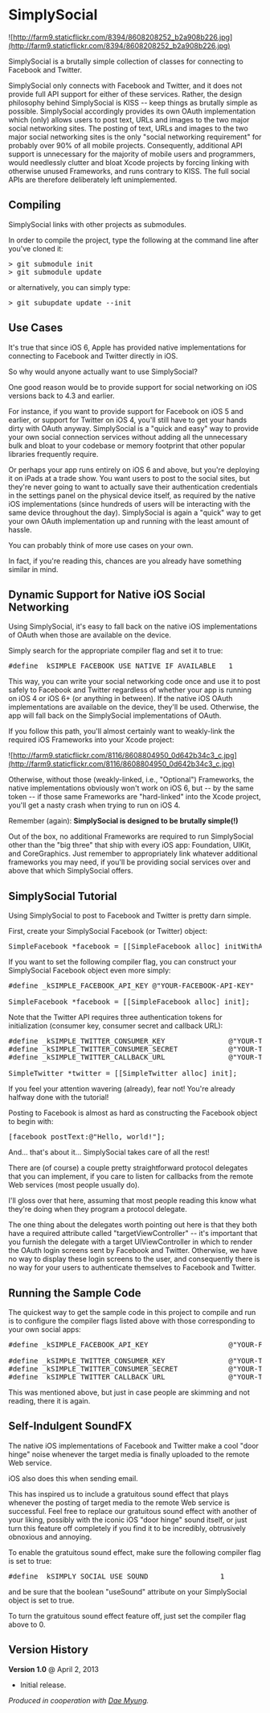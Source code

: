 SimplySocial
============ 

![http://farm9.staticflickr.com/8394/8608208252_b2a908b226.jpg](http://farm9.staticflickr.com/8394/8608208252_b2a908b226.jpg)

SimplySocial is a brutally simple collection of classes for connecting to Facebook and Twitter.

SimplySocial only connects with Facebook and Twitter, and it does not provide full API support for either of these services. Rather, the design philosophy behind SimplySocial is KISS -- keep things as brutally simple as possible. SimplySocial accordingly provides its own OAuth implementation which (only) allows users to post text, URLs and images to the two major social networking sites. The posting of text, URLs and images to the two major social networking sites is the only "social networking requirement" for probably over 90% of all mobile projects. Consequently, additional API support is unnecessary for the majority of mobile users and programmers, would needlessly clutter and bloat Xcode projects by forcing linking with otherwise unused Frameworks, and runs contrary to KISS. The full social APIs are therefore deliberately left unimplemented.

Compiling
--------- 

SimplySocial links with other projects as submodules. 

In order to compile the project, type the following at the command line after you've cloned it:

<pre>
&gt; git submodule init
&gt; git submodule update
</pre>

or alternatively, you can simply type:

<pre>
&gt; git subupdate update --init
</pre>

Use Cases
--------- 

It's true that since iOS 6, Apple has provided native implementations for connecting to Facebook and Twitter directly in iOS.

So why would anyone actually want to use SimplySocial?

One good reason would be to provide support for social networking on iOS versions back to 4.3 and earlier.

For instance, if you want to provide support for Facebook on iOS 5 and earlier, or support for Twitter on iOS 4, you'll still have to get your hands dirty with OAuth anyway. SimplySocial is a "quick and easy" way to provide your own social connection services without adding all the unnecessary bulk and bloat to your codebase or memory footprint that other popular libraries frequently require.

Or perhaps your app runs entirely on iOS 6 and above, but you're deploying it on iPads at a trade show. You want users to post to the social sites, but they're never going to want to actually save their authentication credentials in the settings panel on the physical device itself, as required by the native iOS implementations (since hundreds of users will be interacting with the same device throughout the day). SimplySocial is again a "quick" way to get your own OAuth implementation up and running with the least amount of hassle.

You can probably think of more use cases on your own.

In fact, if you're reading this, chances are you already have something similar in mind.

Dynamic Support for Native iOS Social Networking
------------------------------------------------ 

Using SimplySocial, it's easy to fall back on the native iOS implementations of OAuth when those are available on the device.

Simply search for the appropriate compiler flag and set it to true:

<pre>
#define _kSIMPLE_FACEBOOK_USE_NATIVE_IF_AVAILABLE   1
</pre>

This way, you can write your social networking code once and use it to post safely to Facebook and Twitter regardless of whether your app is running on iOS 4 or iOS 6+ (or anything in between). If the native iOS OAuth implementations are available on the device, they'll be used. Otherwise, the app will fall back on the SimplySocial implementations of OAuth.

If you follow this path, you'll almost certainly want to weakly-link the required iOS Frameworks into your Xcode project:

![http://farm9.staticflickr.com/8116/8608804950_0d642b34c3_c.jpg](http://farm9.staticflickr.com/8116/8608804950_0d642b34c3_c.jpg)

Otherwise, without those (weakly-linked, i.e., "Optional") Frameworks, the native implementations obviously won't work on iOS 6, but -- by the same token -- if those same Frameworks are "hard-linked" into the Xcode project, you'll get a nasty crash when trying to run on iOS 4.

Remember (again): **SimplySocial is designed to be brutally simple(!)**

Out of the box, no additional Frameworks are required to run SimplySocial other than the "big three" that ship with every iOS app: Foundation, UIKit, and CoreGraphics. Just remember to appropriately link whatever additional frameworks you may need, if you'll be providing social services over and above that which SimplySocial offers.

SimplySocial Tutorial
--------------------- 

Using SimplySocial to post to Facebook and Twitter is pretty darn simple.

First, create your SimplySocial Facebook (or Twitter) object:

<pre>
SimpleFacebook *facebook = [[SimpleFacebook alloc] initWithAPIKey:@"YOUR-FACEBOOK-API-KEY"];
</pre>

If you want to set the following compiler flag, you can construct your SimplySocial Facebook object even more simply:

<pre>
#define _kSIMPLE_FACEBOOK_API_KEY @"YOUR-FACEBOOK-API-KEY"

SimpleFacebook *facebook = [[SimpleFacebook alloc] init];
</pre>

Note that the Twitter API requires three authentication tokens for initialization (consumer key, consumer secret and callback URL):

<pre>
#define _kSIMPLE_TWITTER_CONSUMER_KEY               @"YOUR-TWITTER-CONSUMER-KEY"
#define _kSIMPLE_TWITTER_CONSUMER_SECRET            @"YOUR-TWITTER-CONSUMER-SECRET"
#define _kSIMPLE_TWITTER_CALLBACK_URL               @"YOUR-TWITTER-CALLBACK-URL"

SimpleTwitter *twitter = [[SimpleTwitter alloc] init];
</pre> 

If you feel your attention wavering (already), fear not! You're already halfway done with the tutorial!

Posting to Facebook is almost as hard as constructing the Facebook object to begin with:

<pre>
[facebook postText:@"Hello, world!"];
</pre>

And... that's about it... SimplySocial takes care of all the rest!

There are (of course) a couple pretty straightforward protocol delegates that you can implement, if you care to listen for callbacks from the remote Web services (most people usually do). 

I'll gloss over that here, assuming that most people reading this know what they're doing when they program a protocol delegate.

The one thing about the delegates worth pointing out here is that they both have a required attribute called "targetViewController" -- it's important that you furnish the delegate with a target UIViewController in which to render the OAuth login screens sent by Facebook and Twitter. Otherwise, we have no way to display these login screens to the user, and consequently there is no way for your users to authenticate themselves to Facebook and Twitter.

Running the Sample Code
-----------------------

The quickest way to get the sample code in this project to compile and run is to configure the compiler flags listed above with those corresponding to your own social apps:

<pre>
#define _kSIMPLE_FACEBOOK_API_KEY                   @"YOUR-FACEBOOK-API-KEY"

#define _kSIMPLE_TWITTER_CONSUMER_KEY               @"YOUR-TWITTER-CONSUMER-KEY"
#define _kSIMPLE_TWITTER_CONSUMER_SECRET            @"YOUR-TWITTER-CONSUMER-SECRET"
#define _kSIMPLE_TWITTER_CALLBACK_URL               @"YOUR-TWITTER-CALLBACK-URL"
</pre>

This was mentioned above, but just in case people are skimming and not reading, there it is again.

Self-Indulgent SoundFX
------------------------

The native iOS implementations of Facebook and Twitter make a cool "door hinge" noise whenever the target media is finally uploaded to the remote Web service.

iOS also does this when sending email.

This has inspired us to include a gratuitous sound effect that plays whenever the posting of target media to the remote Web service is successful. Feel free to replace our gratuitous sound effect with another of your liking, possibly with the iconic iOS "door hinge" sound itself, or just turn this feature off completely if you find it to be incredibly, obtrusively obnoxious and annoying.

To enable the gratuitous sound effect, make sure the following compiler flag is set to true:

<pre>
#define _kSIMPLY_SOCIAL_USE_SOUND                 1
</pre>

and be sure that the boolean "useSound" attribute on your SimplySocial object is set to true.

To turn the gratuitous sound effect feature off, just set the compiler flag above to 0.

Version History
--------------- 

**Version 1.0** @ April 2, 2013
<ul>
<li>Initial release.</li>
</ul>

*Produced in cooperation with [Dae Myung](https://github.com/myung).*